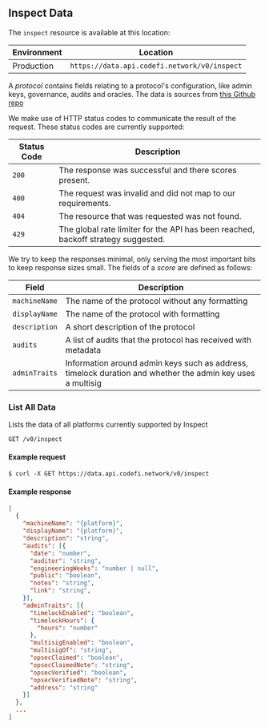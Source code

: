 ## Inspect Data

The `inspect` resource is available at this location:

Environment | Location
--- | ---
Production | `https://data.api.codefi.network/v0/inspect`

A _protocol_ contains fields relating to a protocol's configuration, like admin keys, governance, audits and oracles. The data is sources from [this Github repo](https://github.com/ConsenSys/inspect-data/)

We make use of HTTP status codes to communicate the result of the request. These status codes are currently supported:

Status Code | Description
--- | ---
`200` | The response was successful and there scores present.
`400` | The request was invalid and did not map to our requirements.
`404` | The resource that was requested was not found.
`429` | The global rate limiter for the API has been reached, backoff strategy suggested.

We try to keep the responses minimal, only serving the most important bits to keep response sizes small.
The fields of a _score_ are defined as follows:

Field | Description
--- | ---
`machineName` | The name of the protocol without any formatting
`displayName` | The name of the protocol with formatting
`description` | A short description of the protocol
`audits` | A list of audits that the protocol has received with metadata
`adminTraits` | Information around admin keys such as address, timelock duration and whether the admin key uses a multisig

### List All Data

Lists the data of all platforms currently supported by Inspect

```endpoint
GET /v0/inspect
```

#### Example request

```curl
$ curl -X GET https://data.api.codefi.network/v0/inspect
```

#### Example response

```json
[
  {
    "machineName": "{platform}",
    "displayName": "{platform}",
    "description": "string",
    "audits": [{
      "date": "number",
      "auditor": "string",
      "engineeringWeeks": "number | null",
      "public": "boolean",
      "notes": "string",
      "link": "string",
    }],
    "adminTraits": [{
      "timelockEnabled": "boolean",
      "timelockHours": {
        "hours": "number"
      },
      "multisigEnabled": "boolean",
      "multisigOf": "string",
      "opsecClaimed": "boolean",
      "opsecClaimedNote": "string",
      "opsecVerified": "boolean",
      "opsecVerifiedNote": "string",
      "address": "string"
    }]
  },
  ...
]
```
